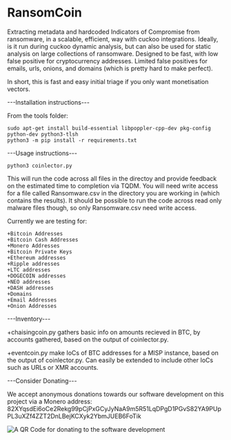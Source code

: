 # RansomCoin
Extracting metadata and hardcoded Indicators of Compromise from ransomware, in a scalable, efficient, way with cuckoo integrations. Ideally, is it run during cuckoo dynamic analysis, but can also be used for static analysis on large collections of ransomware. Designed to be fast, with low false positive for cryptocurrency addresses. Limited false positives for emails, urls, onions, and domains (which is pretty hard to make perfect). 

In short, this is fast and easy initial triage if you only want monetisation vectors.

---Installation instructions---

From the tools folder:
```
sudo apt-get install build-essential libpoppler-cpp-dev pkg-config python-dev python3-tlsh
python3 -m pip install -r requirements.txt
```

---Usage instructions---

```
python3 coinlector.py
```

This will run the code across all files in the directoy and provide feedback on the estimated time to completion via TQDM. You will need write access for a file called Ransomware.csv in the directory you are working in (which contains the results). It should be possible to run the code across read only malware files though, so only Ransomware.csv need write access.

Currently we are testing for:
```
+Bitcoin Addresses
+Bitcoin Cash Addresses
+Monero Addresses
+Bitcoin Private Keys
+Ethereum addresses
+Ripple addresses
+LTC addresses
+DOGECOIN addresses
+NEO addresses
+DASH addresses
+Domains
+Email Addresses
+Onion Addresses
```
---Inventory---

+chaisingcoin.py gathers basic info on amounts recieved in BTC, by accounts gathered, based on the output of coinlector.py.

+eventcoin.py make IoCs of BTC addresses for a MISP instance, based on the output of coinlector.py. Can easily be extended to include other IoCs such as URLs or XMR accounts.

---Consider Donating---

We accept anonymous donations towards our software development on this project via a Monero address: 
82XYqsdEi6oCe2Rekg99pCjPxGCyJyNaA9m5R51LqDPgD1PGvS82YA9PUpPL3uXZf4ZZT2DnLBejKCXyk2YbmJUEB6FoTik

![A QR Code for donating to the software development](https://github.com/Concinnity-Risks/RansomCoinPublic/blob/master/RansomCoinMoneroDonationAddress.png)
